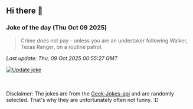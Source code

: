 ## Hi there 👋

### Joke of the day (Thu Oct 09 2025)
<!-- joke -->
>Crime does not pay - unless you are an undertaker following Walker, Texas Ranger, on a routine patrol.
<!-- /joke -->

*Last update: Thu, 09 Oct 2025 00:55:27 GMT*

[![Update joke](https://github.com/nclskfm/nclskfm/actions/workflows/joke.yml/badge.svg)](https://github.com/nclskfm/nclskfm/actions/workflows/joke.yml)

<br><br>
Disclaimer: The jokes are from the [Geek-Jokes-api](https://github.com/sameerkumar18/geek-joke-api) and are randomly selected. That's why they are unfortunately often not funny. :D
